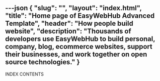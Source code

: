 ---json
{
    "slug": "",
    "layout": "index.html",
    "title": "Home page of EasyWebHub Advanced Template",
    "header": "How people build website",
    "description": "Thousands of developers use EasyWebHub to build personal, company, blog, ecommerce websites, support their businesses, and work together on open source technologies."
}
---
INDEX CONTENTS
